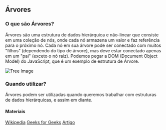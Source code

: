 ## Árvores

### O que são Árvores?

Árvores são uma estrutura de dados hierárquica e não-linear que consiste em uma coleção de nós, onde cada nó armazena um valor e faz referência para o próximo nó. Cada nó em sua árvore pode ser conectado com muitos "filhos" (dependendo do tipo de árvore), mas deve estar conectado apenas em um "pai" (exceto o nó raiz).
Podemos pegar a DOM (Document Object Model) do JavaScript, que é um exemplo de estrutura de Árvore.

![Tree Image](https://media.geeksforgeeks.org/wp-content/uploads/20211127152300/imi-300x258.png)

### Quando utilizar?

Árvores podem ser utilizadas quando queremos trabalhar com estruturas de dados hierárquicas, e assim em diante.

#### Materiais

[Wikipedia](<https://en.wikipedia.org/wiki/Tree_(data_structure)>)
[Geeks for Geeks](https://www.geeksforgeeks.org/introduction-to-tree-data-structure-and-algorithm-tutorials/)
[Artigo](https://www.mygreatlearning.com/blog/understanding-trees-in-data-structures/#:~:text=Hence%20tree%20structure%20was%20used,storage%2C%20search%20and%20sort%20algorithms.)
